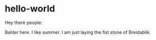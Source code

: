 # hello-world

Hey there people:

Balder here. I like summer.
I am just laying the fist stone of Breidablik.
